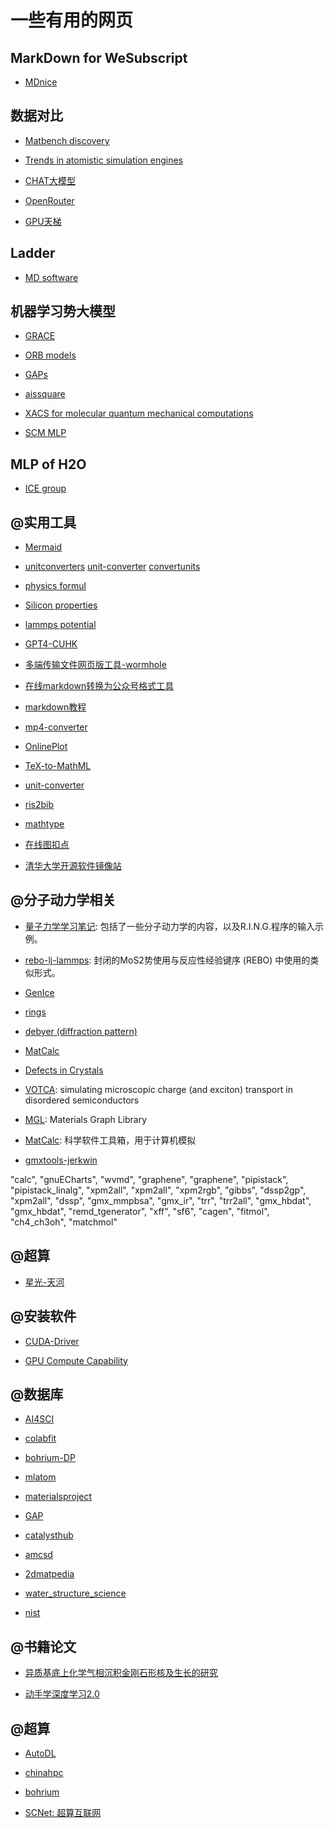 # 一些有用的网页

## MarkDown for WeSubscript

- [MDnice](https://editor.mdnice.com/)

## 数据对比

 - [Matbench discovery](https://matbench-discovery.materialsproject.org/)

 - [Trends in atomistic simulation engines](https://atomistic.software)

 - [CHAT大模型](https://artificialanalysis.ai)

 - [OpenRouter](https://openrouter.ai/)

 - [GPU天梯](https://www.techpowerup.com/gpu-specs/)

## Ladder

- [MD software](https://atomistic.software/#/)

## 机器学习势大模型

 - [GRACE](https://github.com/ICAMS/grace-tensorpotential)

 - [ORB models](https://github.com/orbital-materials/orb-models?tab=readme-ov-file)

 - [GAPs](https://www.libatoms.org/Home/DataRepository/)

 - [aissquare](https://www.aissquare.com/datasets?page=1&type=datasets&sort=download_count)

 - [XACS for molecular quantum mechanical computations](https://xacs.xmu.edu.cn/)

 - [SCM MLP](https://www.scm.com/amsterdam-modeling-suite/machine-learning-potentials/)

## MLP of H2O

- [ICE group](https://www.ch.cam.ac.uk/group/michaelides/research/machine-learning-potentials)

## @实用工具

- [Mermaid](https://mermaid-live.nodejs.cn/edit)

- [unitconverters](https://www.unitconverters.net/)    [unit-converter](https://www.translatorscafe.com/unit-converter)    [convertunits](https://www.convertunits.com/)

- [physics formul](https://goldbook.iupac.org/)

- [Silicon properties](https://refractiveindex.info/?shelf=main&book=Si&page=Aspnes)

- [lammps potential](https://lammpstube.com/mdpotentials/)

- [GPT4-CUHK](https://elearning.itsc.cuhk.edu.hk/ChatGPTDemo/Default.aspx)

- [多端传输文件网页版工具-wormhole](https://wormhole.app/)

- [在线markdown转换为公众号格式工具](https://knb.im/mp/)

- [markdown教程](https://markdown.com.cn/)

- [mp4-converter](https://convertio.co/zh/mp4-converter/)

- [OnlinePlot](https://www.desmos.com/calculator?lang=zh-CN)

- [TeX-to-MathML](https://temml.org/)

- [unit-converter](https://www.translatorscafe.com/unit-converter/en-US/energy/69-10/terahertz-megaelectron-volt/)

- [ris2bib](https://www.bruot.org/ris2bib/)

- [mathtype](https://demo.wiris.com/mathtype/en/developers.php)

- [在线图扣点](https://apps.automeris.io/wpd4/)
 
- [清华大学开源软件镜像站](https://mirrors.tuna.tsinghua.edu.cn/help/anaconda/)

## @分子动力学相关

- [量子力学学习笔记](https://github.com/lhycms/QM/tree/main): 包括了一些分子动力学的内容，以及R.I.N.G.程序的输入示例。

- [rebo-lj-lammps](https://sites.psu.edu/sinnott/software/): 封闭的MoS2势使用与反应性经验键序 (REBO) 中使用的类似形式。
  
- [GenIce](https://github.com/vitroid/GenIce)

- [rings](https://sourceforge.net/projects/rings-code/)

- [debyer (diffraction pattern)](https://debyer.readthedocs.io/en/latest/)

- [MatCalc](https://www.matcalc.at/index.php/documentation/general)

- [Defects in Crystals](https://www.tf.uni-kiel.de/matwis/amat/def_en/index.html)

- [VOTCA](https://www.votca.org/): simulating microscopic charge (and exciton) transport in disordered semiconductors

- [MGL](https://matgl.ai/tutorials.html): Materials Graph Library

- [MatCalc](https://www.matcalc.at/): 科学软件工具箱，用于计算机模拟

- [gmxtools-jerkwin](https://jerkwin.github.io/gmxtools/)

"calc",
"gnuECharts",
"wvmd",
"graphene",
"graphene",
"pipistack",
"pipistack_linalg",
"xpm2all",
"xpm2all",
"xpm2rgb",
"gibbs",
"dssp2gp",
"xpm2all",
"dssp",
"gmx_mmpbsa",
"gmx_ir",
"trr",
"trr2all",
"gmx_hbdat",
"gmx_hbdat",
"remd_tgenerator",
"xff",
"sf6",
"cagen",
"fitmol",
"ch4_ch3oh",
"matchmol"

## @超算

- [星光-天河](https://starlight.nscc-gz.cn/#/dashboard)

## @安装软件

- [CUDA-Driver](https://docs.nvidia.com/cuda/cuda-toolkit-release-notes/index.html)

- [GPU Compute Capability](https://developer.nvidia.com/cuda-gpus)

## @数据库

- [AI4SCI](https://www.aissquare.com/)

- [colabfit](https://materials.colabfit.org/)

- [bohrium-DP](https://bohrium.dp.tech/home)

- [mlatom](http://mlatom.com/)

- [materialsproject](https://next-gen.materialsproject.org/)

- [GAP](https://libatoms.github.io/GAP/data.html)

- [catalysthub](http://www.catalysthub.net/)

- [amcsd](https://rruff.geo.arizona.edu/AMS/amcsd.php)

- [2dmatpedia](http://www.2dmatpedia.org/)

- [water_structure_science](https://water.lsbu.ac.uk/water/water_structure_science.html)

- [nist](https://webbook.nist.gov/chemistry/#Search)

## @书籍论文

- [异质基底上化学气相沉积金刚石形核及生长的研究](http://staff.ustc.edu.cn/~qjc/MSThesis/thesis.html)

- [动手学深度学习2.0](https://zh.d2l.ai/index.html)

## @超算

- [AutoDL](https://www.autodl.com/)

- [chinahpc](https://cloud.chinahpc.cn/)

- [bohrium](https://bohrium.dp.tech/)

- [SCNet: 超算互联网](https://www.scnet.cn/)
